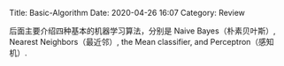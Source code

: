 Title: Basic-Algorithm
Date: 2020-04-26 16:07
Category: Review



<!-- write your content here. -->

后面主要介绍四种基本的机器学习算法，分别是 Naive Bayes（朴素贝叶斯）, Nearest Neighbors（最近邻）, the Mean classifier, and Perceptron（感知机）.